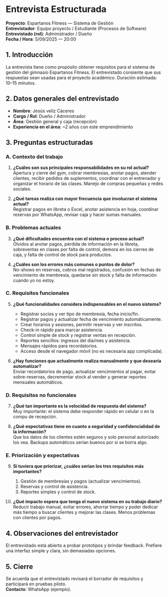 # Entrevista Estructurada

**Proyecto**: Espartanos Fitness — Sistema de Gestión  
**Entrevistador**: Equipo proyecto / Estudiante (Procesos de Software)  
**Entrevistado (rol)**: Administrador / Dueño  
**Fecha / Hora**: 5/09/2025 — 20:00

## 1. Introducción
La entrevista tiene como propósito obtener requisitos para el sistema de gestión del gimnasio Espartanos Fitness. El entrevistado consiente que sus respuestas sean usadas para el proyecto académico. Duración estimada: 10–15 minutos.

## 2. Datos generales del entrevistado
- **Nombre**: Jesús veliz Cáceres
- **Cargo / Rol**: Dueño / Administrador  
- **Área**: Gestión general y caja (recepción)  
- **Experiencia en el área**: ~2 años con este emprendimiento  

## 3. Preguntas estructuradas

### A. Contexto del trabajo
1. **¿Cuáles son sus principales responsabilidades en su rol actual?**  
   Apertura y cierre del gym, cobrar membresías, anotar pagos, atender clientes, recibir pedidos de suplementos, coordinar con el entrenador y organizar el horario de las clases. Manejo de compras pequeñas y redes sociales.

2. **¿Qué tareas realiza con mayor frecuencia que involucran el sistema actual?**  
   Registrar pagos en libreta o Excel, anotar asistencia en hoja, coordinar reservas por WhatsApp, revisar caja y hacer sumas manuales.

### B. Problemas actuales
3. **¿Qué dificultades encuentra con el sistema o proceso actual?**  
   Olvidos al anotar pagos, pérdida de información en la libreta, sobreventas en clases por falta de control, demora en los cierres de caja, y falta de control de stock para productos.

4. **¿Cuáles son los errores más comunes o puntos de dolor?**  
   No-shows en reservas, cobros mal registrados, confusión en fechas de vencimiento de membresía, quedarse sin stock y falta de información cuando yo no estoy.

### C. Requisitos funcionales
5. **¿Qué funcionalidades considera indispensables en el nuevo sistema?**
   - Registrar socios y ver tipo de membresía, fecha inicio/fin.
   - Registrar pagos y actualizar fecha de vencimiento automáticamente.
   - Crear horarios y sesiones, permitir reservas y ver inscritos.
   - Check-in rápido para marcar asistencia.
   - Control simple de stock y registrar ventas en recepción.
   - Reportes sencillos: ingresos del día/mes y asistencia.
   - Mensajes rápidos para recordatorios.
   - Acceso desde el navegador móvil (no es necesaria app complicada).

6. **¿Hay funciones que actualmente realiza manualmente y que desearía automatizar?**  
   Enviar recordatorios de pago, actualizar vencimientos al pagar, evitar sobre-reservas, decrementar stock al vender y generar reportes mensuales automáticos.

### D. Requisitos no funcionales
7. **¿Qué tan importante es la velocidad de respuesta del sistema?**  
   Muy importante: el sistema debe responder rápido en celular o en la compu de recepción.

8. **¿Qué expectativas tiene en cuanto a seguridad y confidencialidad de la información?**  
   Que los datos de los clientes estén seguros y solo personal autorizado los vea. Backups automáticos serían buenos por si se borra algo.

### E. Priorización y expectativas
9. **Si tuviera que priorizar, ¿cuáles serían los tres requisitos más importantes?**
   1. Gestión de membresías y pagos (actualizar vencimientos).
   2. Reservas y control de asistencia.
   3. Reportes simples y control de stock.

10. **¿Qué impacto espera que tenga el nuevo sistema en su trabajo diario?**  
   Reducir trabajo manual, evitar errores, ahorrar tiempo y poder dedicar más tiempo a buscar clientes y mejorar las clases. Menos problemas con clientes por pagos.

## 4. Observaciones del entrevistador
El entrevistado está abierto a probar prototipos y brindar feedback. Prefiere una interfaz simple y clara, sin demasiadas opciones.

## 5. Cierre
Se acuerda que el entrevistado revisará el borrador de requisitos y participará en pruebas piloto.  
**Contacto**: WhatsApp (ejemplo).
